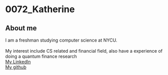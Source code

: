# 0072_Katherine

## About me

I am a freshman studying computer science at NYCU.  
</br>
My interest include CS related and financial field, also have a experience of doing a quantum finance research
</br>
[My LinkedIn](https://www.linkedin.com/in/%E5%8A%89%E7%A5%88%E8%B3%A2-undefined-a0474228b/)
</br>
[My github](https://github.com/xian208)

